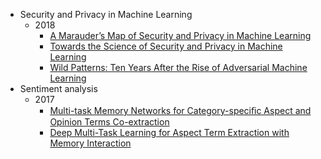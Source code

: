 - Security and Privacy in Machine Learning
  - 2018
      - [A Marauder’s Map of Security and Privacy in Machine Learning](./reviews/Security-Privacy-ML/A-Marauder's-Map-of-Security-and-Privacy-in-Machine-Learning.md)
      - [Towards the Science of Security and Privacy in Machine Learning](./reviews/Security-Privacy-ML/Towards-the-Science-of-Security-and-Privacy-in-Machine-Learning.md)
      - [Wild Patterns: Ten Years After the Rise of Adversarial Machine Learning](./reviews/Security-Privacy-ML/Ten-Years-After-the-Rise-of-Adversarial-Machine-Learning.md)
- Sentiment analysis
  - 2017
      - [Multi-task Memory Networks for Category-speciﬁc Aspect and Opinion Terms Co-extraction](./reviews/Sentiment-Analysis/Multi-task-Memory-Networks-for-Category-speciﬁc-Aspect-and-Opinion-Terms-Co-extraction.md)
      - [Deep Multi-Task Learning for Aspect Term Extraction with Memory Interaction](./reviews/Sentiment-Analysis/Deep-Multi-Task-Learning-for-Aspect-Term-Extraction-with-Memory-Interaction.md)